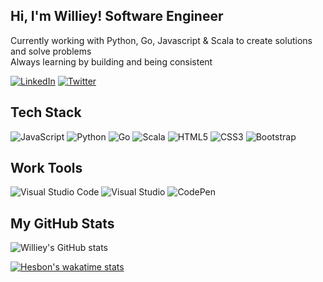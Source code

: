 <h2 align="start">Hi, I'm Williey! Software Engineer</h2>

Currently working with Python, Go, Javascript & Scala to create solutions and solve problems <br>
Always learning by building and being consistent

[<img alt="LinkedIn" src="https://img.shields.io/badge/linkedIN-0077b5?style=for-the-badge&logo=LinkedIn&logoColor=white"/>](https://www.linkedin.com/in/wilfred-gichuru-197262207/)
[<img alt="Twitter" src="https://img.shields.io/badge/Twitter-55acee?style=for-the-badge&logo=twitter&logoColor=white"/>](https://twitter.com/xwilliey)

## Tech Stack
![JavaScript](https://img.shields.io/badge/JavaScript-ffff00?style=for-the-badge&logo=javascript&logoColor=000)
![Python](https://img.shields.io/badge/python-00008b?style=for-the-badge&logo=python&logoColor=fff)
![Go](https://img.shields.io/badge/go-add8e6?style=for-the-badge&logo=go&logoColor=000)
![Scala](https://img.shields.io/badge/scala-ff0000?style=for-the-badge&logo=scala&logoColor=fff)
![HTML5](https://img.shields.io/badge/html5-E34F26?style=for-the-badge&logo=html5&logoColor=fff)
![CSS3](https://img.shields.io/badge/css3-1572B6?style=for-the-badge&logo=css3&logoColor=white)
![Bootstrap](https://img.shields.io/badge/bootstrap-563D7C?style=for-the-badge&logo=bootstrap&logoColor=white)

## Work Tools
![Visual Studio Code](https://img.shields.io/badge/Visual%20Studio%20Code-0078d7.svg?style=for-the-badge&logo=visual-studio-code&logoColor=white)
![Visual Studio](https://img.shields.io/badge/Visual%20Studio-5C2D91.svg?style=for-the-badge&logo=visual-studio&logoColor=white)
![CodePen](https://img.shields.io/badge/CodePen-000000?style=for-the-badge&logo=codepen&logoColor=fff)

## My GitHub Stats 
![Williey's GitHub stats](https://github-readme-stats.vercel.app/api?username=WillieyG&theme=cobalt&show_icons=true)

[![Hesbon's wakatime stats](https://github-readme-stats.vercel.app/api/wakatime?username=willieywonka&layout=compact&custom_title=My+Last+7+days+Wakatime+Stats)](https://github.com/Hesbon5600)
